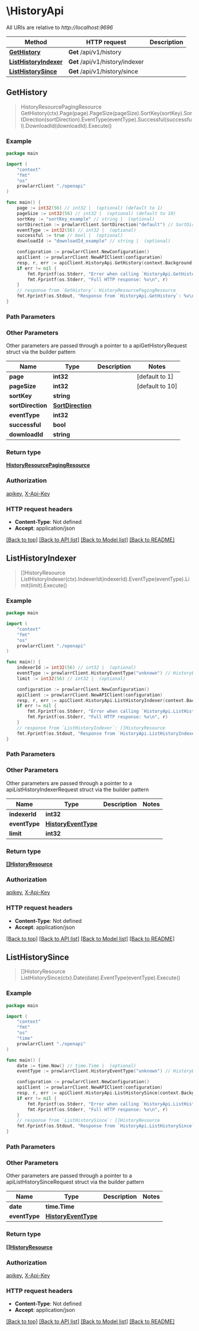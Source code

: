# \HistoryApi

All URIs are relative to *http://localhost:9696*

Method | HTTP request | Description
------------- | ------------- | -------------
[**GetHistory**](HistoryApi.md#GetHistory) | **Get** /api/v1/history | 
[**ListHistoryIndexer**](HistoryApi.md#ListHistoryIndexer) | **Get** /api/v1/history/indexer | 
[**ListHistorySince**](HistoryApi.md#ListHistorySince) | **Get** /api/v1/history/since | 



## GetHistory

> HistoryResourcePagingResource GetHistory(ctx).Page(page).PageSize(pageSize).SortKey(sortKey).SortDirection(sortDirection).EventType(eventType).Successful(successful).DownloadId(downloadId).Execute()



### Example

```go
package main

import (
    "context"
    "fmt"
    "os"
    prowlarrClient "./openapi"
)

func main() {
    page := int32(56) // int32 |  (optional) (default to 1)
    pageSize := int32(56) // int32 |  (optional) (default to 10)
    sortKey := "sortKey_example" // string |  (optional)
    sortDirection := prowlarrClient.SortDirection("default") // SortDirection |  (optional)
    eventType := int32(56) // int32 |  (optional)
    successful := true // bool |  (optional)
    downloadId := "downloadId_example" // string |  (optional)

    configuration := prowlarrClient.NewConfiguration()
    apiClient := prowlarrClient.NewAPIClient(configuration)
    resp, r, err := apiClient.HistoryApi.GetHistory(context.Background()).Page(page).PageSize(pageSize).SortKey(sortKey).SortDirection(sortDirection).EventType(eventType).Successful(successful).DownloadId(downloadId).Execute()
    if err != nil {
        fmt.Fprintf(os.Stderr, "Error when calling `HistoryApi.GetHistory``: %v\n", err)
        fmt.Fprintf(os.Stderr, "Full HTTP response: %v\n", r)
    }
    // response from `GetHistory`: HistoryResourcePagingResource
    fmt.Fprintf(os.Stdout, "Response from `HistoryApi.GetHistory`: %v\n", resp)
}
```

### Path Parameters



### Other Parameters

Other parameters are passed through a pointer to a apiGetHistoryRequest struct via the builder pattern


Name | Type | Description  | Notes
------------- | ------------- | ------------- | -------------
 **page** | **int32** |  | [default to 1]
 **pageSize** | **int32** |  | [default to 10]
 **sortKey** | **string** |  | 
 **sortDirection** | [**SortDirection**](SortDirection.md) |  | 
 **eventType** | **int32** |  | 
 **successful** | **bool** |  | 
 **downloadId** | **string** |  | 

### Return type

[**HistoryResourcePagingResource**](HistoryResourcePagingResource.md)

### Authorization

[apikey](../README.md#apikey), [X-Api-Key](../README.md#X-Api-Key)

### HTTP request headers

- **Content-Type**: Not defined
- **Accept**: application/json

[[Back to top]](#) [[Back to API list]](../README.md#documentation-for-api-endpoints)
[[Back to Model list]](../README.md#documentation-for-models)
[[Back to README]](../README.md)


## ListHistoryIndexer

> []HistoryResource ListHistoryIndexer(ctx).IndexerId(indexerId).EventType(eventType).Limit(limit).Execute()



### Example

```go
package main

import (
    "context"
    "fmt"
    "os"
    prowlarrClient "./openapi"
)

func main() {
    indexerId := int32(56) // int32 |  (optional)
    eventType := prowlarrClient.HistoryEventType("unknown") // HistoryEventType |  (optional)
    limit := int32(56) // int32 |  (optional)

    configuration := prowlarrClient.NewConfiguration()
    apiClient := prowlarrClient.NewAPIClient(configuration)
    resp, r, err := apiClient.HistoryApi.ListHistoryIndexer(context.Background()).IndexerId(indexerId).EventType(eventType).Limit(limit).Execute()
    if err != nil {
        fmt.Fprintf(os.Stderr, "Error when calling `HistoryApi.ListHistoryIndexer``: %v\n", err)
        fmt.Fprintf(os.Stderr, "Full HTTP response: %v\n", r)
    }
    // response from `ListHistoryIndexer`: []HistoryResource
    fmt.Fprintf(os.Stdout, "Response from `HistoryApi.ListHistoryIndexer`: %v\n", resp)
}
```

### Path Parameters



### Other Parameters

Other parameters are passed through a pointer to a apiListHistoryIndexerRequest struct via the builder pattern


Name | Type | Description  | Notes
------------- | ------------- | ------------- | -------------
 **indexerId** | **int32** |  | 
 **eventType** | [**HistoryEventType**](HistoryEventType.md) |  | 
 **limit** | **int32** |  | 

### Return type

[**[]HistoryResource**](HistoryResource.md)

### Authorization

[apikey](../README.md#apikey), [X-Api-Key](../README.md#X-Api-Key)

### HTTP request headers

- **Content-Type**: Not defined
- **Accept**: application/json

[[Back to top]](#) [[Back to API list]](../README.md#documentation-for-api-endpoints)
[[Back to Model list]](../README.md#documentation-for-models)
[[Back to README]](../README.md)


## ListHistorySince

> []HistoryResource ListHistorySince(ctx).Date(date).EventType(eventType).Execute()



### Example

```go
package main

import (
    "context"
    "fmt"
    "os"
    "time"
    prowlarrClient "./openapi"
)

func main() {
    date := time.Now() // time.Time |  (optional)
    eventType := prowlarrClient.HistoryEventType("unknown") // HistoryEventType |  (optional)

    configuration := prowlarrClient.NewConfiguration()
    apiClient := prowlarrClient.NewAPIClient(configuration)
    resp, r, err := apiClient.HistoryApi.ListHistorySince(context.Background()).Date(date).EventType(eventType).Execute()
    if err != nil {
        fmt.Fprintf(os.Stderr, "Error when calling `HistoryApi.ListHistorySince``: %v\n", err)
        fmt.Fprintf(os.Stderr, "Full HTTP response: %v\n", r)
    }
    // response from `ListHistorySince`: []HistoryResource
    fmt.Fprintf(os.Stdout, "Response from `HistoryApi.ListHistorySince`: %v\n", resp)
}
```

### Path Parameters



### Other Parameters

Other parameters are passed through a pointer to a apiListHistorySinceRequest struct via the builder pattern


Name | Type | Description  | Notes
------------- | ------------- | ------------- | -------------
 **date** | **time.Time** |  | 
 **eventType** | [**HistoryEventType**](HistoryEventType.md) |  | 

### Return type

[**[]HistoryResource**](HistoryResource.md)

### Authorization

[apikey](../README.md#apikey), [X-Api-Key](../README.md#X-Api-Key)

### HTTP request headers

- **Content-Type**: Not defined
- **Accept**: application/json

[[Back to top]](#) [[Back to API list]](../README.md#documentation-for-api-endpoints)
[[Back to Model list]](../README.md#documentation-for-models)
[[Back to README]](../README.md)

